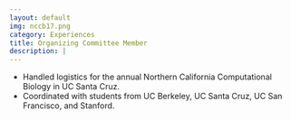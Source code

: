 ```yaml
---
layout: default
img: nccb17.png
category: Experiences
title: Organizing Committee Member
description: |
---
```


* Handled logistics for the annual Northern California Computational Biology in UC Santa Cruz.
* Coordinated with students from UC Berkeley, UC Santa Cruz, UC San Francisco, and Stanford.
